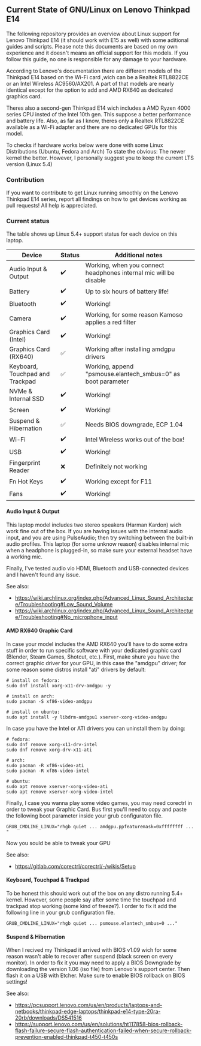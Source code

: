## Current State of GNU/Linux on Lenovo Thinkpad E14

The following repository provides an overview about Linux support for Lenovo Thinkpad E14 (it should work with E15 as well) with some aditional guides and scripts. Please note this documents are based on my own experience and it doesn't means an official support for this models. If you follow this guide, no one is responsible for any damage to your hardware.

According to Lenovo's documentation there are different models of the Thinkpad E14 based on the Wi-Fi card ,wich can be a Realtek RTL8822CE or an Intel Wireless AC9560/AX201. A part of that models are nearly identical except for the option to add and AMD RX640 as dedicated graphics card. 

Theres also a second-gen Thinkpad E14 wich includes a AMD Ryzen 4000 series CPU insted of the Intel 10th gen. This suppose a better performance and battery life. Also, as far as I know, theres only a Realtek RTL8822CE available as a Wi-Fi adapter and there are no dedicated GPUs for this model.

To checks if hardware works below were done with some Linux Distributions (Ubuntu, Fedora and Arch) To state the obvious: The newer kernel the better. However, I personally suggest you to keep the current LTS version (Linux 5.4)


### Contribution

If you want to contribute to get Linux running smoothly on the Lenovo Thinkpad E14 series, report all findings on how to get devices working as pull requests! All help is appreciated.

### Current status

The table shows up Linux 5.4+ support status for each device on this laptop.

| Device                          | Status                              | Additional notes                                                                |
|---------------------------------|-------------------------------------|---------------------------------------------------------------------------------|
| Audio Input & Output            | :heavy_check_mark:                  | Working, when you connect headphones internal mic will be disable               |
| Battery                         | :heavy_check_mark:                  | Up to six hours of battery life!                                                | 
| Bluetooth                       | :heavy_check_mark:                  | Working!                                                                        |
| Camera                          | :heavy_check_mark:                  | Working, for some reason Kamoso applies a red filter                            |
| Graphics Card (Intel)           | :heavy_check_mark:                  | Working!                                                                        |
| Graphics Card (RX640)           | :white_check_mark:                  | Working after installing amdgpu drivers                                         |
| Keyboard, Touchpad and Trackpad | :white_check_mark:                  | Working, append "psmouse.elantech_smbus=0" as boot parameter                    |
| NVMe & Internal SSD             | :heavy_check_mark:                  | Working!                                                                        |
| Screen                          | :heavy_check_mark:                  | Working!                                                                        |
| Suspend & Hibernation           | :white_check_mark:                  | Needs BIOS downgrade, ECP 1.04                                                  |
| Wi-Fi                           | :heavy_check_mark:                  | Intel Wireless works out of the box!                                            |
| USB                             | :heavy_check_mark:                  | Working!                                                                        |
| Fingerprint Reader              | :x:                                 | Definitely not working                                                          |
| Fn Hot Keys                     | :heavy_check_mark:                  | Working except for F11                                                          |
| Fans                            | :heavy_check_mark:                  | Working!                                                                        |


#### Audio Input & Output

This laptop model includes two stereo speakers (Harman Kardon) wich work fine out of the box. If you are having issues with the internal audio input, and you are using PulseAudio; then try switching between the built-in audio profiles. This laptop (for some unknow reason) disables internal mic when a headphone is plugged-in, so make sure your external headset have a working mic.

Finally, I've tested audio vio HDMI, Bluetooth and USB-connected devices and I haven't found any issue.

See also:
 - https://wiki.archlinux.org/index.php/Advanced_Linux_Sound_Architecture/Troubleshooting#Low_Sound_Volume
 - https://wiki.archlinux.org/index.php/Advanced_Linux_Sound_Architecture/Troubleshooting#No_microphone_input

#### AMD RX640 Graphic Card

In case your model includes the AMD RX640 you'll have to do some extra stuff in order to run specific software with your dedicated graphic card (Blender, Steam Games, Shotcut, etc.). First, make shure you have the correct graphic driver for your GPU, in this case the "amdgpu" driver; for some reason some distros install "ati" drivers by default:

    # install on fedora:
    sudo dnf install xorg-x11-drv-amdgpu -y
    
    # install on arch:
    sudo pacman -S xf86-video-amdgpu
    
    # install on ubuntu:
    sudo apt install -y libdrm-amdgpu1 xserver-xorg-video-amdgpu

In case you have the Intel or ATI drivers you can uninstall them by doing:

    # fedora:
    sudo dnf remove xorg-x11-drv-intel 
    sudo dnf remove xorg-drv-x11-ati
    
    # arch:
    sudo pacman -R xf86-video-ati 
    sudo pacman -R xf86-video-intel
    
    # ubuntu:
    sudo apt remove xserver-xorg-video-ati
    sudo apt remove xserver-xorg-video-intel

Finally, I case you wanna play some video games, you may need corectrl in order to tweak your Graphic Card. Bus first you'll need to copy and paste the following boot parameter inside your grub configuraton file.
    
    GRUB_CMDLINE_LINUX="rhgb quiet ... amdgpu.ppfeaturemask=0xffffffff ... "
    
Now you sould be able to tweak your GPU

See also:

- https://gitlab.com/corectrl/corectrl/-/wikis/Setup

#### Keyboard, Touchpad & Trackpad

To be honest this should work out of the box on any distro running 5.4+ kernel. However, some people say after some time the touchpad and trackpad stop working (some kind of freeze?). I order to fix it add the following line in your grub configuration file.
    
    GRUB_CMDLINE_LINUX="rhgb quiet ... psmouse.elantech_smbus=0 ..."
    
#### Suspend & Hibernation

When I recived my Thinkpad it arrived with BIOS v1.09 wich for some reason wasn't able to recover after suspend (black screen on every monitor). In order to fix it you may need to apply a BIOS Downgrade by downloading the version 1.06 (iso file) from Lenovo's support center. Then flash it on a USB with Etcher. Make sure to enable BIOS rollback on BIOS settings!

See also:
- https://pcsupport.lenovo.com/us/en/products/laptops-and-netbooks/thinkpad-edge-laptops/thinkpad-e14-type-20ra-20rb/downloads/DS541516
- https://support.lenovo.com/us/en/solutions/ht117858-bios-rollback-flash-failure-secure-flash-authentication-failed-when-secure-rollback-prevention-enabled-thinkpad-t450-t450s

